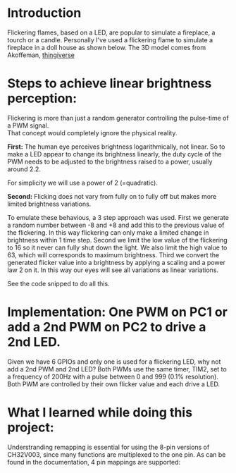 # Introduction
Flickering flames, based on a LED, are popular to simulate a fireplace, a tourch or a candle.
Personally I've used a flickering flame to simulate a fireplace in a doll house as shown below.
The 3D model comes from Akoffeman, [thingiverse](https://www.thingiverse.com/thing:4503449)



# Steps to achieve linear brightness perception:
Flickering is more than just a random generator controlling the pulse-time of a PWM signal.  
That concept would completely ignore the physical reality.

**First:** The human eye perceives brightness logarithmically, not linear. 
So to make a LED appear to change its brightness linearly, the duty cycle of the PWM needs to be adjusted to the brightness raised to a power, usually around 2.2.

For simplicity we will use a power of 2 (=quadratic).

**Second:** Flicking does not vary from fully on to fully off but makes more limited brightness variations.

To emulate these behavious, a 3 step approach was used.
First we generate a random number between -8 and +8 and add this to the previous value of the flickering.
In this way flickering can only make a limited change in brightness within 1 time step.
Second we limit the low value of the flickering to 16 so it never can fully shut down the light. We also limit the high value to 63, which will corresponds to maximum brightness.
Third we convert the generated flicker value into a brightness by applying a scaling and a power law 2 on it. In this way our eyes will see all variations as linear variations.

See the code snipped to do all this. 

# Implementation: One PWM on PC1 or add a 2nd PWM on PC2 to drive a 2nd LED.
Given we have 6 GPIOs and only one is used for a flickering LED, why not add a 2nd PWM and 2nd LED?
Both PWMs use the same timer, TIM2, set to a frequency of 200Hz with a pulse between 0 and 999 (0.1% resolution).
Both PWM are controlled by their own flicker value and each drive a LED.

# What I learned while doing this project:
Understranding remapping is essential for using the 8-pin versions of CH32V003, since many functions are multiplexed to the one pin.
As can be found in the documentation, 4 pin mappings are supported:

